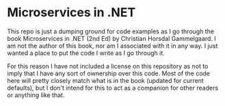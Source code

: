 # Microservices in .NET
This repo is just a dumping ground for code examples as I go through the book Microservices in .NET (2nd Ed) by Christian Horsdal Gammelgaard.
I am not the author of this book, nor am I associated with it in any way. I just wanted a place to put the code I write as I go through it.

For this reason I have not included a license on this repository as not to imply that I have any sort of ownership over this code. Most of the code
here will pretty closely match what is in the book (updated for current defaults), but I don't intend for this to act as a companion for other 
readers or anything like that.
